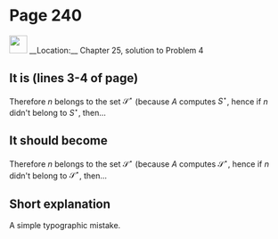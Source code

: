 # Page 240

<img src="/pictures/correction_yellow.svg" width="32px"/>
__Location:__ Chapter 25, solution to Problem 4

## It is (lines 3-4 of page)

Therefore $n$ belongs to the set $\mathscr{S}^\star$
(because $A$ computes $S^\star$, hence if $n$
didn't belong to $S^\star$, then...

## It should become

Therefore $n$ belongs to the set $\mathscr{S}^\star$
(because $A$ computes $\mathscr{S}^\star$, hence if $n$
didn't belong to $\mathscr{S}^\star$, then...

## Short explanation

A simple typographic mistake.